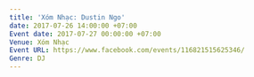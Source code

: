 ```yaml
---
title: 'Xóm Nhạc: Dustin Ngo'
date: 2017-07-26 14:00:00 +07:00
Event date: 2017-07-27 00:00:00 +07:00
Venue: Xóm Nhạc
Event URL: https://www.facebook.com/events/116821515625346/
Genre: DJ
---
```



